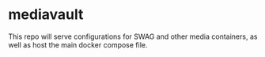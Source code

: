 # mediavault
This repo will serve configurations for SWAG and other media containers, as well as host the main docker compose file. 
